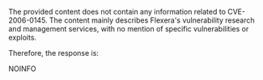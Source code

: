 The provided content does not contain any information related to CVE-2006-0145. The content mainly describes Flexera's vulnerability research and management services, with no mention of specific vulnerabilities or exploits.

Therefore, the response is:

NOINFO